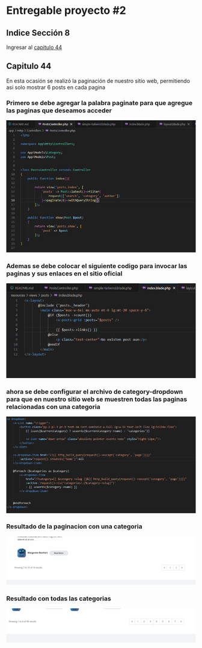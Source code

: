 # Entregable proyecto #2

## Indice Sección 8


 Ingresar al [capitulo 44](#capitulo-44)


 ## Capitulo 44

 En esta ocasión se realizó la paginación de nuestro sitio web, permitiendo asi solo mostrar 6 posts en cada pagina

 ### Primero se debe agregar la palabra paginate para que agregue las paginas que deseamos acceder 

 ![Imagen](../Section8/images/video44/imagen1.PNG  "Código")

 ### Ademas se debe colocar el siguiente codigo para invocar las paginas y sus enlaces en el sitio oficial

 ![Imagen](../Section8/images/video44/imagen2.PNG  "Código")

 ### ahora se debe configurar el archivo de category-dropdown para que en nuestro sitio web se muestren todas las paginas relacionadas con una categoria

 ![Imagen](../Section8/images/video44/imagen3.PNG  "Código")

 ### Resultado de la paginacion con una categoria

 ![Imagen](../Section8/images/video44/imagen4.PNG  "pagina")

 ### Resultado con todas las categorias

 ![Imagen](../Section8/images/video44/imagen5.PNG  "pagina")

